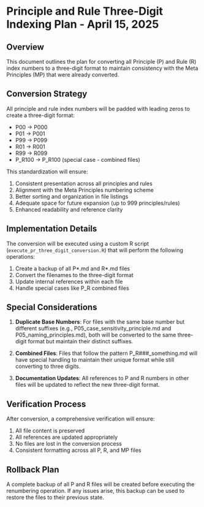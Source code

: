 # Principle and Rule Three-Digit Indexing Plan - April 15, 2025

## Overview

This document outlines the plan for converting all Principle (P) and Rule (R) index numbers to a three-digit format to maintain consistency with the Meta Principles (MP) that were already converted.

## Conversion Strategy

All principle and rule index numbers will be padded with leading zeros to create a three-digit format:
- P00 → P000
- P01 → P001
- P99 → P099
- R01 → R001
- R99 → R099
- P_R100 → P_R100 (special case - combined files)

This standardization will ensure:
1. Consistent presentation across all principles and rules
2. Alignment with the Meta Principles numbering scheme
3. Better sorting and organization in file listings
4. Adequate space for future expansion (up to 999 principles/rules)
5. Enhanced readability and reference clarity

## Implementation Details

The conversion will be executed using a custom R script (`execute_pr_three_digit_conversion.R`) that will perform the following operations:

1. Create a backup of all P*.md and R*.md files
2. Convert the filenames to the three-digit format
3. Update internal references within each file
4. Handle special cases like P_R combined files

## Special Considerations

1. **Duplicate Base Numbers**: For files with the same base number but different suffixes (e.g., P05_case_sensitivity_principle.md and P05_naming_principles.md), both will be converted to the same three-digit format but maintain their distinct suffixes.

2. **Combined Files**: Files that follow the pattern P_R###_something.md will have special handling to maintain their unique format while still converting to three digits.

3. **Documentation Updates**: All references to P and R numbers in other files will be updated to reflect the new three-digit format.

## Verification Process

After conversion, a comprehensive verification will ensure:
1. All file content is preserved
2. All references are updated appropriately
3. No files are lost in the conversion process
4. Consistent formatting across all P, R, and MP files

## Rollback Plan

A complete backup of all P and R files will be created before executing the renumbering operation. If any issues arise, this backup can be used to restore the files to their previous state.